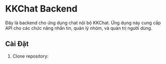 # KKChat Backend
Đây là backend cho ứng dụng chat nội bộ KKChat. Ứng dụng này cung cấp API cho các chức năng nhắn tin, quản lý nhóm, và quản trị người dùng.

## Cài Đặt
1. Clone repository:
